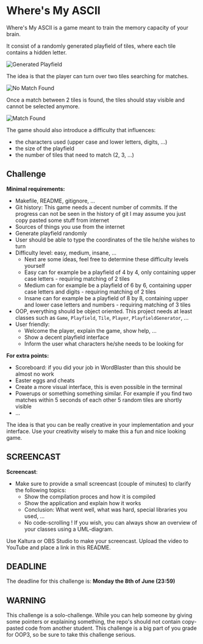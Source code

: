 # Where's My ASCII

Where's My ASCII is a game meant to train the memory capacity of your brain.

It consist of a randomly generated playfield of tiles, where each tile contains a hidden letter.

![Generated Playfield](./img/generated.png)

The idea is that the player can turn over two tiles searching for matches.

![No Match Found](./img/no-match.png)

Once a match between 2 tiles is found, the tiles should stay visible and cannot be selected anymore.

![Match Found](./img/match-found.png)

The game should also introduce a difficulty that influences:

* the characters used (upper case and lower letters, digits, ...)
* the size of the playfield
* the number of tiles that need to match (2, 3, ...)

## Challenge

**Minimal requirements:**

* Makefile, README, gitignore, ...
* Git history: This game needs a decent number of commits. If the progress can not be seen in the history of git I may assume you just copy pasted some stuff from internet
* Sources of things you use from the internet
* Generate playfield randomly
* User should be able to type the coordinates of the tile he/she wishes to turn
* Difficulty level: easy, medium, insane, ...
  * Next are some ideas, feel free to determine these difficulty levels yourself
  * Easy can for example be a playfield of 4 by 4, only containing upper case letters - requiring matching of 2 tiles
  * Medium can for example be a playfield of 6 by 6, containing upper case letters and digits - requiring matching of 2 tiles
  * Insane can for example be a playfield of 8 by 8, containing upper and lower case letters and numbers - requiring matching of 3 tiles
* OOP, everything should be object oriented. This project needs at least classes such as `Game`, `Playfield`, `Tile`, `Player`, `PlayfieldGenerator`, ...
* User friendly:
  * Welcome the player, explain the game, show help, ...
  * Show a decent playfield interface
  * Inform the user what characters he/she needs to be looking for

**For extra points:**

* Scoreboard: if you did your job in WordBlaster than this should be almost no work
* Easter eggs and cheats
* Create a more visual interface, this is even possible in the terminal
* Powerups or something something similar. For example if you find two matches within 5 seconds of each other 5 random tiles are shortly visible
* ...

The idea is that you can be really creative in your implementation and your interface. Use your creativity wisely to make this a fun and nice looking game.

## SCREENCAST

**Screencast**:

* Make sure to provide a small screencast (couple of minutes) to clarify the following topics:
  * Show the compilation proces and how it is compiled
  * Show the application and explain how it works
  * Conclusion: What went well, what was hard, special libraries you used, ...
  * No code-scrolling ! If you wish, you can always show an overview of your classes using a UML-diagram.

Use Kaltura or OBS Studio to make your screencast. Upload the video to YouTube and place a link in this README.

## DEADLINE

The deadline for this challenge is: **Monday the 8th of June (23:59)**

## WARNING

This challenge is a solo-challenge. While you can help someone by giving some pointers or explaining something, the repo's should not contain copy-pasted code from another student. This challenge is a big part of you grade for OOP3, so be sure to take this challenge serious.
